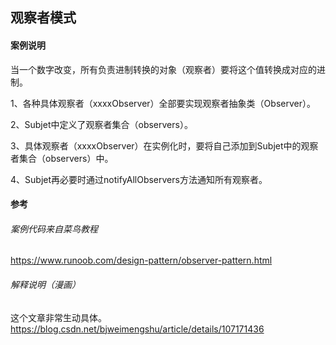 ## 观察者模式

#### 案例说明
当一个数字改变，所有负责进制转换的对象（观察者）要将这个值转换成对应的进制。

1、各种具体观察者（xxxxObserver）全部要实现观察者抽象类（Observer）。

2、Subjet中定义了观察者集合（observers）。

3、具体观察者（xxxxObserver）在实例化时，要将自己添加到Subjet中的观察者集合（observers）中。

4、Subjet再必要时通过notifyAllObservers方法通知所有观察者。


#### 参考

###### 案例代码来自菜鸟教程

https://www.runoob.com/design-pattern/observer-pattern.html

###### 解释说明（漫画）

这个文章非常生动具体。
https://blog.csdn.net/bjweimengshu/article/details/107171436